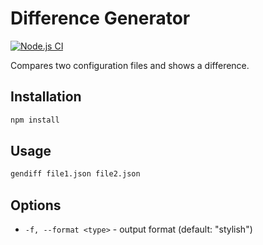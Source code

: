 # Difference Generator

[![Node.js CI](https://github.com/HKreoin/fullstack-javascript-project-46/actions/workflows/nodejs.yml/badge.svg)](https://github.com/HKreoin/fullstack-javascript-project-46/actions/workflows/nodejs.yml)

Compares two configuration files and shows a difference.

## Installation

```bash
npm install
```

## Usage

```bash
gendiff file1.json file2.json
```

## Options

- `-f, --format <type>` - output format (default: "stylish")
